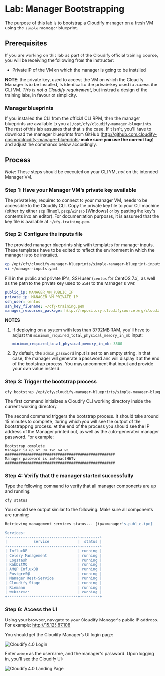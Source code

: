 # Lab: Manager Bootstrapping

The purpose of this lab is to bootstrap a Cloudify manager on a fresh VM using the `simple` manager blueprint.

## Prerequisites

If you are working on this lab as part of the Cloudify official training course, you will be receiving
the following from the instructor:

* Private IP of the VM on which the manager is going to be installed

**NOTE**: the private key, used to access the VM on which the Cloudify Manager is to be installed, is identical
to the private key used to access the CLI VM. *This is not a Cloudify requirement*, but instead a design
of the training labs, in favour of simplicity.

### Manager blueprints

If you installed the CLI from the official CLI RPM, then the manager blueprints are available to you at `/opt/cfy/cloudify-manager-blueprints`.
The rest of this lab assumes that that is the case. If it isn't, you'll have to download the manager blueprints from GitHub
(http://github.com/cloudify-cosmo/cloudify-manager-blueprints; **make sure you use the correct tag**) and adjust the commands
below accordingly.

## Process

*Note*: These steps should be executed on your CLI VM, *not* on the intended Manager VM.

### Step 1: Have your Manager VM's private key available

The private key, required to connect to your manager VM, needs to be accessible to the Cloudify CLI. Copy the private key file to your CLI machine (either by either `scp` [linux], `pscp`/`winscp` [Windows] or by pasting the key's contents into an editor).
For documentation purposes, it is assumed that the key file is available at `~/cfy-training.pem`.

### Step 2: Configure the inputs file

The provided manager blueprints ship with templates for manager inputs. These templates have to be edited to reflect the environment in which the manager is to be installed.

```bash
cp /opt/cfy/cloudify-manager-blueprints/simple-manager-blueprint-inputs.yaml ~/manager-inputs.yaml
vi ~/manager-inputs.yaml
```

Fill in the public and private IP's, SSH user (`centos` for CentOS 7.x), as well as the path to the private key used to SSH to the Manager's VM:

```yaml
public_ip: MANAGER_VM_PUBLIC_IP
private_ip: MANAGER_VM_PRIVATE_IP
ssh_user: centos
ssh_key_filename: ~/cfy-training.pem
manager_resources_package: http://repository.cloudifysource.org/cloudify/4.1.0/ga-release/cloudify-manager-resources_4.1.0-ga.tar.gz
```

**NOTES**

1. If deploying on a system with less than 3792MB RAM, you'll have to adjust the `minimum_required_total_physical_memory_in_mb`
   input:
   
   ```yaml
   minimum_required_total_physical_memory_in_mb: 3500
   ```

2. By default, the `admin_password` input is set to an empty string. In that case, the manager will generate a password
   and will display it at the end of the bootstrap process. You may uncomment that input and provide your own value
   instead.

### Step 3: Trigger the bootstrap process

```bash
cfy bootstrap /opt/cfy/cloudify-manager-blueprints/simple-manager-blueprint.yaml -i ~/manager-inputs.yaml
```

The first command initializes a Cloudify CLI working directory inside the current working directory.

The second command triggers the bootstrap process. It should take around 15 minutes to complete, during which you will see the output of the bootstrapping process.
At the end of the process you should see the IP address of the Manager printed out, as well as the auto-generated
manager password. For example:

```
Bootstrap complete
Manager is up at 34.195.64.81
##################################################
Manager password is im9ehaclH6Tv
##################################################
```

### Step 4: Verify that the manager started successfully

Type the following command to verify that all manager components are up and running:

```bash
cfy status
```

You should see output similar to the following. Make sure all components are running:

```bash
Retrieving management services status... [ip=<manager's-public-ip>]

Services:
+--------------------------------+---------+
|            service             |  status |
+--------------------------------+---------+
| InfluxDB                       | running |
| Celery Management              | running |
| Logstash                       | running |
| RabbitMQ                       | running |
| AMQP InfluxDB                  | running |
| PostgreSQL                     | running |
| Manager Rest-Service           | running |
| Cloudify Stage                 | running |
| Riemann                        | running |
| Webserver                      | running |
+--------------------------------+---------+
```

### Step 6: Access the UI

Using your browser, navigate to your Cloudify Manager's public IP address. For example: http://15.125.87.108

You should get the Cloudify Manager's UI login page:

![Cloudify 4.0 Login](../../../raw/4.0/simple-bootstrap/cfy-ui-login.png "Cloudify UI: Login")

Enter `admin` as the username, and the manager's password. Upon logging in, you'll see the Cloudify UI:

![Cloudify 4.0 Landing Page](../../../raw/4.0/simple-bootstrap/cfy-ui-landing.png "Cloudify UI: Landing Page")
